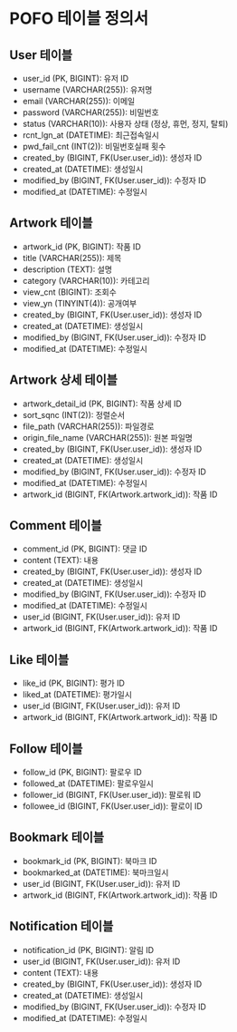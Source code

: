 # POFO 테이블 정의서

## User 테이블
- user_id (PK, BIGINT): 유저 ID
- username (VARCHAR(255)): 유저명
- email (VARCHAR(255)): 이메일
- password (VARCHAR(255)): 비밀번호
- status (VARCHAR(10)): 사용자 상태 (정상, 휴먼, 정지, 탈퇴)
- rcnt_lgn_at (DATETIME): 최근접속일시
- pwd_fail_cnt (INT(2)): 비밀번호실패 횟수
- created_by (BIGINT, FK(User.user_id)): 생성자 ID
- created_at (DATETIME): 생성일시
- modified_by (BIGINT, FK(User.user_id)): 수정자 ID
- modified_at (DATETIME): 수정일시

## Artwork 테이블
- artwork_id (PK, BIGINT): 작품 ID
- title (VARCHAR(255)): 제목
- description (TEXT): 설명
- category (VARCHAR(10)): 카테고리
- view_cnt (BIGINT): 조회수
- view_yn (TINYINT(4)): 공개여부
- created_by (BIGINT, FK(User.user_id)): 생성자 ID
- created_at (DATETIME): 생성일시
- modified_by (BIGINT, FK(User.user_id)): 수정자 ID
- modified_at (DATETIME): 수정일시

## Artwork 상세 테이블
- artwork_detail_id (PK, BIGINT): 작품 상세 ID
- sort_sqnc (INT(2)): 정렬순서
- file_path (VARCHAR(255)): 파일경로
- origin_file_name (VARCHAR(255)): 원본 파일명
- created_by (BIGINT, FK(User.user_id)): 생성자 ID
- created_at (DATETIME): 생성일시
- modified_by (BIGINT, FK(User.user_id)): 수정자 ID
- modified_at (DATETIME): 수정일시
- artwork_id (BIGINT, FK(Artwork.artwork_id)): 작품 ID

## Comment 테이블
- comment_id (PK, BIGINT): 댓글 ID
- content (TEXT): 내용
- created_by (BIGINT, FK(User.user_id)): 생성자 ID
- created_at (DATETIME): 생성일시
- modified_by (BIGINT, FK(User.user_id)): 수정자 ID
- modified_at (DATETIME): 수정일시
- user_id (BIGINT, FK(User.user_id)): 유저 ID
- artwork_id (BIGINT, FK(Artwork.artwork_id)): 작품 ID

## Like 테이블
- like_id (PK, BIGINT): 평가 ID
- liked_at (DATETIME): 평가일시
- user_id (BIGINT, FK(User.user_id)): 유저 ID
- artwork_id (BIGINT, FK(Artwork.artwork_id)): 작품 ID

## Follow 테이블
- follow_id (PK, BIGINT): 팔로우 ID
- followed_at (DATETIME): 팔로우일시
- follower_id (BIGINT, FK(User.user_id)): 팔로워 ID
- followee_id (BIGINT, FK(User.user_id)): 팔로이 ID

## Bookmark 테이블
- bookmark_id (PK, BIGINT): 북마크 ID
- bookmarked_at (DATETIME): 북마크일시
- user_id (BIGINT, FK(User.user_id)): 유저 ID
- artwork_id (BIGINT, FK(Artwork.artwork_id)): 작품 ID

## Notification 테이블
- notification_id (PK, BIGINT): 알림 ID
- user_id (BIGINT, FK(User.user_id)): 유저 ID
- content (TEXT): 내용
- created_by (BIGINT, FK(User.user_id)): 생성자 ID
- created_at (DATETIME): 생성일시
- modified_by (BIGINT, FK(User.user_id)): 수정자 ID
- modified_at (DATETIME): 수정일시

